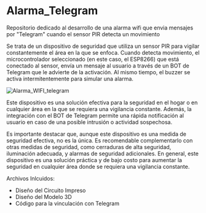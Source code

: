 # Alarma_Telegram
Repositorio dedicado al desarrollo de una alarma wifi que envia mensajes por "Telegram" cuando el sensor PIR detecta un movimiento

Se trata de un dispositivo de seguridad que utiliza un sensor PIR para vigilar constantemente el área en la que se enfoca. Cuando detecta movimiento, el microcontrolador seleccionado (en este caso, el ESP8266) que está conectado al sensor, envía un mensaje al usuario a través de un BOT de Telegram que le advierte de la activación. Al mismo tiempo, el buzzer se activa intermitentemente para simular una alarma.

![Alarma_WIFI_telegram](https://github.com/Falcon-Mauricio/Alarma_Telegram/assets/105568570/44cea2d4-13a0-4928-9ed5-3acaa5ed111a)


Este dispositivo es una solución efectiva para la seguridad en el hogar o en cualquier área en la que se requiera una vigilancia constante. Además, la integración con el BOT de Telegram permite una rápida notificación al usuario en caso de una posible intrusión o actividad sospechosa.

Es importante destacar que, aunque este dispositivo es una medida de seguridad efectiva, no es la única. Es recomendable complementarlo con otras medidas de seguridad, como cerraduras de alta seguridad, iluminación adecuada, y alarmas de seguridad adicionales.
En general, este dispositivo es una solución práctica y de bajo costo para aumentar la seguridad en cualquier área donde se requiera una vigilancia constante.

Archivos Inlcuidos:
- Diseño del Circuito Impreso
- Diseño del Modelo 3D
- Código para la vinculación con Telegram
